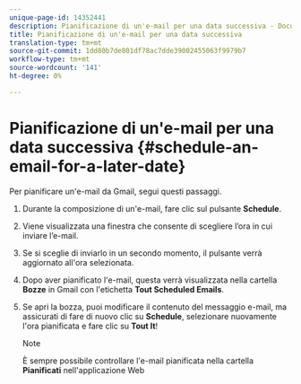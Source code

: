 ```yaml
---
unique-page-id: 14352441
description: Pianificazione di un'e-mail per una data successiva - Documenti Marketo - Documentazione prodotto
title: Pianificazione di un'e-mail per una data successiva
translation-type: tm+mt
source-git-commit: 1dd80b7de801df78ac7dde39002455063f9979b7
workflow-type: tm+mt
source-wordcount: '141'
ht-degree: 0%

---
```



# Pianificazione di un&#39;e-mail per una data successiva {#schedule-an-email-for-a-later-date}

Per pianificare un&#39;e-mail da Gmail, segui questi passaggi.

1. Durante la composizione di un&#39;e-mail, fare clic sul pulsante **Schedule**.

1. Viene visualizzata una finestra che consente di scegliere l’ora in cui inviare l’e-mail.

1. Se si sceglie di inviarlo in un secondo momento, il pulsante verrà aggiornato all&#39;ora selezionata.

1. Dopo aver pianificato l&#39;e-mail, questa verrà visualizzata nella cartella **Bozze** in Gmail con l&#39;etichetta **Tout Scheduled Emails**.

1. Se apri la bozza, puoi modificare il contenuto del messaggio e-mail, ma assicurati di fare di nuovo clic su **Schedule**, selezionare nuovamente l&#39;ora pianificata e fare clic su **Tout It**!

   >[!NOTE]
   >
   >È sempre possibile controllare l&#39;e-mail pianificata nella cartella **Pianificati** nell&#39;applicazione Web [](https://toutapp.com/login)
